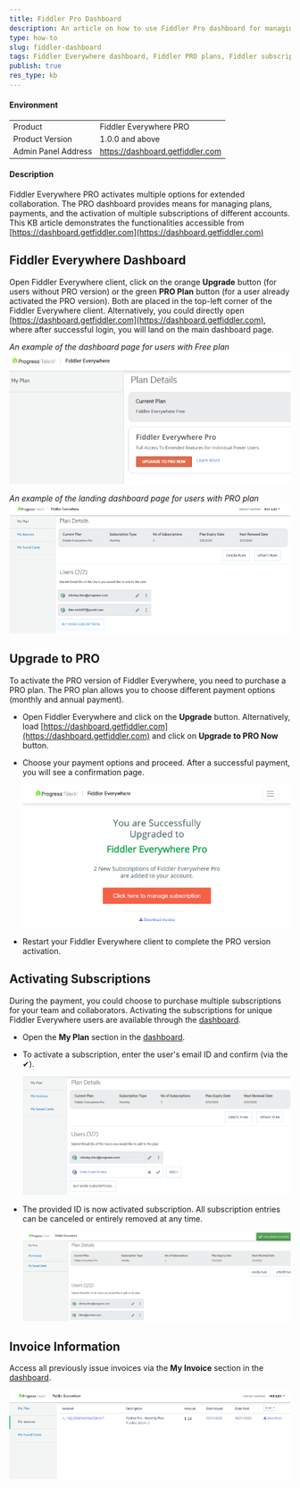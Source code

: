 ```yaml
---
title: Fiddler Pro Dashboard
description: An article on how to use Fiddler Pro dashboard for managing plans and subscriptions
type: how-to
slug: fiddler-dashboard
tags: Fiddler Everywhere dashboard, Fiddler PRO plans, Fiddler subscriptions, Fiddler Everywhere teams
publish: true
res_type: kb
---
```



#### Environment

|   |   |
|---|---|
| Product  | Fiddler Everywhere PRO |
| Product Version | 1.0.0 and above  |
| Admin Panel Address | https://dashboard.getfiddler.com  |

#### Description

Fiddler Everywhere PRO activates multiple options for extended collaboration. The PRO dashboard provides means for managing plans, payments, and the activation of multiple subscriptions of different accounts. This KB article demonstrates the functionalities accessible from [https://dashboard.getfiddler.com](https://dashboard.getfiddler.com)

## Fiddler Everywhere Dashboard

Open Fiddler Everywhere client, click on the orange **Upgrade** button (for users without PRO version) or the green **PRO Plan** button (for a user already activated the PRO version). Both are placed in the top-left corner of the Fiddler Everywhere client. Alternatively, you could directly open [https://dashboard.getfiddler.com](https://dashboard.getfiddler.com), where after successful login, you will land on the main dashboard page.

_An example of the dashboard page for users with Free plan_
![Main dashboard page of Fiddler Everywhere](../images/kb/dashboard/dashboard-000.png)

_An example of the landing dashboard page for users with PRO plan_
![Main dashboard page of Fiddler Everywhere](../images/kb/dashboard/dashboard-001.png)

## Upgrade to PRO

To activate the PRO version of Fiddler Everywhere, you need to purchase a PRO plan. The PRO plan allows you to choose different payment options (monthly and annual payment).

- Open Fiddler Everywhere and click on the **Upgrade** button. Alternatively, load [https://dashboard.getfiddler.com](https://dashboard.getfiddler.com) and click on **Upgrade to PRO Now** button.

- Choose your payment options and proceed. After a successful payment, you will see a confirmation page.

    ![Plan activation confirmation page](../images/kb/dashboard/fiddler-payment-process-001.png)

- Restart your Fiddler Everywhere client to complete the PRO version activation.

## Activating Subscriptions

During the payment, you could choose to purchase multiple subscriptions for your team and collaborators. Activating the subscriptions for unique Fiddler Everywhere users are available through the [dashboard](https://dashboard.getfiddler.com/myaccount).

- Open the **My Plan** section in the [dashboard](https://dashboard.getfiddler.com/myaccount).

- To activate a subscription, enter the user's email ID and confirm (via the &#10004;).

    ![Plan activation confirmation page](../images/kb/dashboard/fiddler-payment-process-002.png)

- The provided ID is now activated subscription. All subscription entries can be canceled or entirely removed at any time.

    ![Email ID added to subscriptions](../images/kb/dashboard/fiddler-payment-process-003.png)

## Invoice Information

Access all previously issue invoices via the **My Invoice** section in the [dashboard](https://dashboard.getfiddler.com/myaccount).

![My Invoice section](../images/kb/dashboard/dashboard-002.png)


